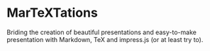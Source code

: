 MarTeXTations
=============

Briding the creation of beautiful presentations and easy-to-make presentation with Markdown, TeX and impress.js (or at least try to).
